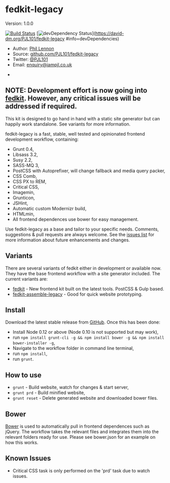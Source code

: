 # fedkit-legacy
Version: 1.0.0

[![Build Status](https://travis-ci.org/PJL101/fedkit-legacy.svg?branch=master)](https://travis-ci.org/PJL101/fedkit-legacy)
[![devDependency Status](https://david-dm.org/PJL101/fedkit-legacy/dev-status.svg)](https://david-dm.org/PJL101/fedkit-legacy
  #info=devDependencies)

* Author: [Phil Lennon](http://iampjl.co.uk)
* Source: [github.com/PJL101/fedkit-legacy](http://github.com/PJL101/fedkit-legacy)
* Twitter: [@PJL101](http://twitter.com/pjl101)
* Email: [enquiry@iampjl.co.uk](mailto:enquiry@iampjl.co.uk)

-

## NOTE: Development effort is now going into [fedkit](https://github.com/PJL101/fedkit). However, any critical issues will be addressed if required.

This kit is designed to go hand in hand with a static site generator but can happily work standalone. See variants for more information.

fedkit-legacy is a fast, stable, well tested and opinionated frontend development workflow, containing:

* Grunt 0.4,
* Libsass 3.2,
* Susy 2.2,
* SASS-MQ 3,
* PostCSS with Autoprefixer, will change fallback and media query packer,
* CSS Comb,
* CSS PX to REM,
* Critical CSS,
* Imagemin,
* Grunticon,
* JSHint,
* Automatic custom Modernizr build,
* HTMLmin,
* All frontend dependences use bower for easy management.

Use fedkit-legacy as a base and tailor to your specific needs. Comments, suggestions & pull requests are always welcome. See the [issues list](https://github.com/PJL101/fedkit-legacy/issues) for more information about future enhancements and changes.

## Variants

There are several variants of fedkit either in development or available now. They have the base frontend workflow with a site generator included. The current variants are:


* [fedkit](https://github.com/PJL101/fedkit) - New frontend kit built on the latest tools. PostCSS & Gulp based.
* [fedkit-assemble-legacy](https://github.com/PJL101/fedkit-assemble-legacy) - Good for quick website prototyping.

## Install

Download the latest stable release from [GitHub](https://github.com/PJL101/fedkit-legacy/releases). Once this has been done:

* Install Node 0.12 or above (Node 0.10 is not supported but may work),
* run `npm install grunt-cli -g && npm install bower -g && npm install bower-installer -g`,
* Navigate to the workflow folder in command line terminal,
* run `npm install`,
* run `grunt`.

## How to use

* `grunt` - Build website, watch for changes & start server,
* `grunt prd` - Build minified website,
* `grunt reset` - Delete generated website and downloaded bower files.

## Bower

[Bower](http://bower.io) is used to automatically pull in frontend dependences such as jQuery. The workflow takes the relevant files and integrates them into the relevant folders ready for use. Please see bower.json for an example on how this works.

## Known Issues

* Critical CSS task is only performed on the 'prd' task due to watch issues.
